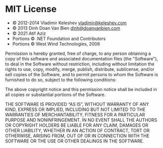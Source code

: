 # MIT License

- &copy; 2012-2014 Vladimir Keleshev <vladimir@keleshev.com>
- &copy; 2013 Dinh Doan Van Bien <dinh@doanvanbien.com>
- &copy; 2021 Atif Aziz
- Portions &copy; .NET Foundation and Contributors
- Portions &copy; West Wind Technologies, 2008

Permission is hereby granted, free of charge, to any person obtaining a copy
of this software and associated documentation files (the "Software"), to deal
in the Software without restriction, including without limitation the rights
to use, copy, modify, merge, publish, distribute, sublicense, and/or sell
copies of the Software, and to permit persons to whom the Software is
furnished to do so, subject to the following conditions:

The above copyright notice and this permission notice shall be included in all
copies or substantial portions of the Software.

THE SOFTWARE IS PROVIDED &ldquo;AS IS&rdquo;, WITHOUT WARRANTY OF ANY KIND,
EXPRESS OR IMPLIED, INCLUDING BUT NOT LIMITED TO THE WARRANTIES OF
MERCHANTABILITY, FITNESS FOR A PARTICULAR PURPOSE AND NONINFRINGEMENT. IN NO
EVENT SHALL THE AUTHORS OR COPYRIGHT HOLDERS BE LIABLE FOR ANY CLAIM, DAMAGES
OR OTHER LIABILITY, WHETHER IN AN ACTION OF CONTRACT, TORT OR OTHERWISE,
ARISING FROM, OUT OF OR IN CONNECTION WITH THE SOFTWARE OR THE USE OR OTHER
DEALINGS IN THE SOFTWARE.
